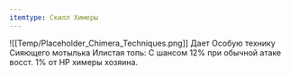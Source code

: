 ```yaml
---
itemtype: Скилл Химеры
---
```

![[Temp/Placeholder_Chimera_Techniques.png]]
Дает Особую технику Сияющего мотылька Илистая топь: С шансом 12% при обычной атаке восст. 1% от HP химеры хозяина.
